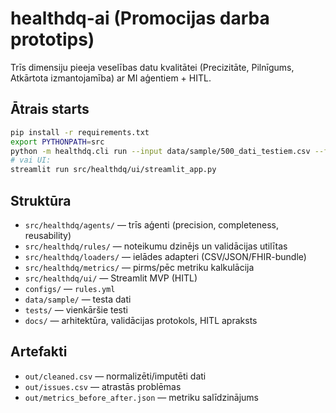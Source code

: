# healthdq-ai (Promocijas darba prototips)

Trīs dimensiju pieeja veselības datu kvalitātei (Precizitāte, Pilnīgums, Atkārtota izmantojamība) ar MI aģentiem + HITL.

## Ātrais starts
```bash
pip install -r requirements.txt
export PYTHONPATH=src
python -m healthdq.cli run --input data/sample/500_dati_testiem.csv --format csv --config configs/rules.yml --out out
# vai UI:
streamlit run src/healthdq/ui/streamlit_app.py
```

## Struktūra
- `src/healthdq/agents/` — trīs aģenti (precision, completeness, reusability)
- `src/healthdq/rules/` — noteikumu dzinējs un validācijas utilītas
- `src/healthdq/loaders/` — ielādes adapteri (CSV/JSON/FHIR-bundle)
- `src/healthdq/metrics/` — pirms/pēc metriku kalkulācija
- `src/healthdq/ui/` — Streamlit MVP (HITL)
- `configs/` — `rules.yml`
- `data/sample/` — testa dati
- `tests/` — vienkāršie testi
- `docs/` — arhitektūra, validācijas protokols, HITL apraksts

## Artefakti
- `out/cleaned.csv` — normalizēti/imputēti dati
- `out/issues.csv` — atrastās problēmas
- `out/metrics_before_after.json` — metriku salīdzinājums
